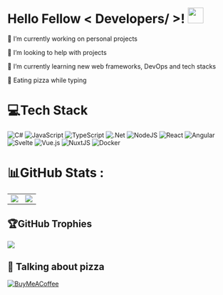 # Hello Fellow < Developers/ >! <img src="https://media.giphy.com/media/hvRJCLFzcasrR4ia7z/giphy.gif" width="35">

🔭 I’m currently working on personal projects

🤝 I’m looking to help with projects

🚀 I’m currently learning new web frameworks, DevOps and tech stacks

🍕 Eating pizza while typing

# 💻Tech Stack
![C#](https://img.shields.io/badge/c%23-%23239120.svg?style=for-the-badge&logo=c-sharp&logoColor=white) 
![JavaScript](https://img.shields.io/badge/javascript-%23323330.svg?style=for-the-badge&logo=javascript&logoColor=%23F7DF1E) 
![TypeScript](https://img.shields.io/badge/typescript-%23007ACC.svg?style=for-the-badge&logo=typescript&logoColor=white) 
![.Net](https://img.shields.io/badge/.NET-5C2D91?style=for-the-badge&logo=.net&logoColor=white)
![NodeJS](https://img.shields.io/badge/node.js-6DA55F?style=for-the-badge&logo=node.js&logoColor=white) 
![React](https://img.shields.io/badge/react-%2320232a.svg?&style=for-the-badge&logo=react&logoColor=%2361DAFB) 
![Angular](https://img.shields.io/badge/angular-%23DD0031.svg?style=for-the-badge&logo=angular&logoColor=white)
![Svelte](https://img.shields.io/badge/svelte-%23f1413d.svg?style=for-the-badge&logo=svelte&logoColor=white) 
![Vue.js](https://img.shields.io/badge/vuejs-%2335495e.svg?style=for-the-badge&logo=vuedotjs&logoColor=%234FC08D) 
![NuxtJS](https://img.shields.io/badge/Nuxt-black?style=for-the-badge&logo=nuxt.js&logoColor=white) 
![Docker](https://img.shields.io/badge/docker-%230db7ed.svg?style=for-the-badge&logo=docker&logoColor=white)

# 📊GitHub Stats :
<table>
  <tr>
    <td style="border:0px">
      <img src="https://github-readme-stats.vercel.app/api?username=simone98dm&theme=algolia&layout=compact&hide_border=true&include_all_commits=true&count_private=true" />
    </td>
    <td style="border:0px">
      <img src="https://github-readme-stats.vercel.app/api/top-langs/?username=simone98dm&layout=compact&theme=algolia&hide=css,html&hide_border=true&include_all_commits=true&count_private=true" />
    </td>
  </tr>
</table>

## 🏆GitHub Trophies
![](https://github-profile-trophy.vercel.app/?username=simone98dm&theme=nord&no-frame=true&no-bg=false&margin-w=4)

## 🍕 Talking about pizza
[![BuyMeACoffee](https://img.shields.io/badge/Buy%20Me%20a%20Pizza-ffdd00?style=for-the-badge&logo=buy-me-a-coffee&logoColor=black)](https://www.buymeacoffee.com/simone98dm) 

  
